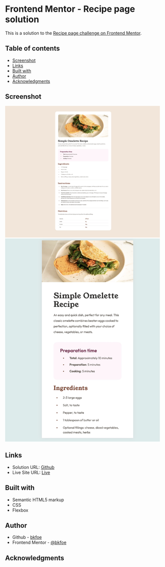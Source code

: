 # Frontend Mentor - Recipe page solution

This is a solution to the [Recipe page challenge on Frontend Mentor](https://www.frontendmentor.io/challenges/recipe-page-KiTsR8QQKm).

## Table of contents
- [Screenshot](#screenshot)
- [Links](#links)
- [Built with](#built-with)
- [Author](#author)
- [Acknowledgments](#acknowledgments)

## Screenshot

![Desktop](./Desktoppreview.jpeg)
![Mobile](./mobilepreview.jpeg)

## Links

- Solution URL: [Github](https://github.com/BKFOE/Recipe-Page)
- Live Site URL: [Live](https://bkfoe.github.io/Recipe-Page/)


## Built with

- Semantic HTML5 markup
- CSS
- Flexbox

## Author

- Github - [bkfoe](https://github.com/BKFOE)
- Frontend Mentor - [@bkfoe](https://www.frontendmentor.io/profile/bkfoe)

## Acknowledgments


